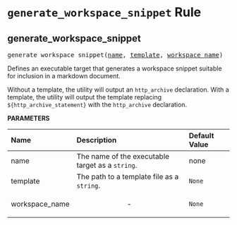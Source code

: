 <!-- Generated with Stardoc, Do Not Edit! -->
# `generate_workspace_snippet` Rule


<a id="#generate_workspace_snippet"></a>

## generate_workspace_snippet

<pre>
generate_workspace_snippet(<a href="#generate_workspace_snippet-name">name</a>, <a href="#generate_workspace_snippet-template">template</a>, <a href="#generate_workspace_snippet-workspace_name">workspace_name</a>)
</pre>

Defines an executable target that generates a workspace snippet suitable     for inclusion in a markdown document.

Without a template, the utility will output an `http_archive` declaration.     With a template, the utility will output the template replacing     `${http_archive_statement}` with the `http_archive` declaration.


**PARAMETERS**


| Name  | Description | Default Value |
| :------------- | :------------- | :------------- |
| <a id="generate_workspace_snippet-name"></a>name |  The name of the executable target as a <code>string</code>.   |  none |
| <a id="generate_workspace_snippet-template"></a>template |  The path to a template file  as a <code>string</code>.   |  <code>None</code> |
| <a id="generate_workspace_snippet-workspace_name"></a>workspace_name |  <p align="center"> - </p>   |  <code>None</code> |


